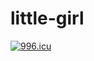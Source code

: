# little-girl
<a href="https://996.icu"><img src="https://img.shields.io/badge/link-996.icu-red.svg" alt="996.icu"></a>
